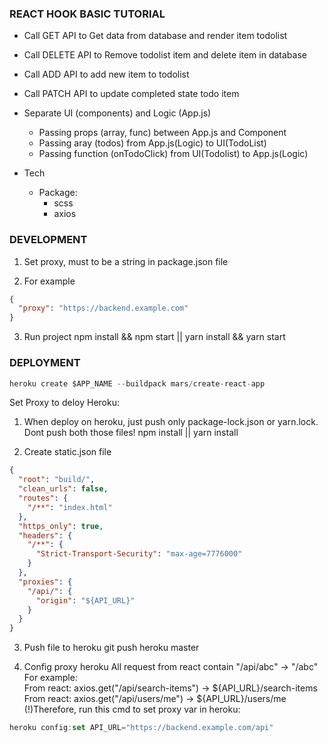 ### REACT HOOK BASIC TUTORIAL

- Call GET API to Get data from database and render item todolist
- Call DELETE API to Remove todolist item and delete item in database
- Call ADD API to add new item to todolist
- Call PATCH API to update completed state todo item

- Separate UI (components) and Logic (App.js)
  - Passing props (array, func) between App.js and Component
  - Passing aray (todos) from App.js(Logic) to UI(TodoList)
  - Passing function (onTodoClick) from UI(Todolist) to App.js(Logic)
- Tech
  - Package:
    - scss
    - axios

### DEVELOPMENT

1. Set proxy, must to be a string in package.json file

2. For example

```json
{
  "proxy": "https://backend.example.com"
}
```

3. Run project
   npm install && npm start || yarn install && yarn start

### DEPLOYMENT

```js
heroku create $APP_NAME --buildpack mars/create-react-app
```

Set Proxy to deloy Heroku:

1. When deploy on heroku, just push only package-lock.json or yarn.lock. Dont push both those files!
   npm install || yarn install

2. Create static.json file

```json
{
  "root": "build/",
  "clean_urls": false,
  "routes": {
    "/**": "index.html"
  },
  "https_only": true,
  "headers": {
    "/**": {
      "Strict-Transport-Security": "max-age=7776000"
    }
  },
  "proxies": {
    "/api/": {
      "origin": "${API_URL}"
    }
  }
}
```

3. Push file to heroku
   git push heroku master

4. Config proxy heroku
   All request from react contain "/api/abc" -> "/abc" <br/>
   For example:<br/>
   From react: axios.get("/api/search-items") → ${API_URL}/search-items <br/> 
From react:     axios.get("/api/users/me")   → ${API_URL}/users/me<br/>
   (!)Therefore, run this cmd to set proxy var in heroku: <br/>

```js
heroku config:set API_URL="https://backend.example.com/api"
```

